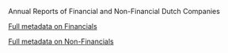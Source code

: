 Annual Reports of Financial and Non-Financial Dutch Companies

[Full metadata on Financials](api/corpusdocument/dar_Concordantietabel_AR-F_vs4.xlsx)

[Full metadata on Non-Financials](/api/corpusdocument/dar_Concordantietabel_AR-NF_vs1.xlsx)
